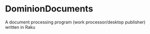 # DominionDocuments
A document processing program (work processor/desktop publisher) written in Raku
